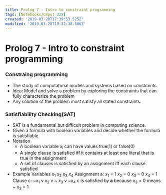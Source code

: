 ```yaml
---
title: Prolog 7 - Intro to constraint programming
tags: [Notebooks/Cmput 325]
created: '2019-03-28T17:39:53.525Z'
modified: '2019-03-28T19:32:38.506Z'
---
```


# Prolog 7 - Intro to constraint programming

### Constraing programming
  * The study of computatonal models and systems based on constraints
  * Idea: Model and solve a problem by exploring the constraints that can fully characterize the problem
  * Any solution of the problem must satisfy all stated constraints.

### Satisfiability Checking(SAT)
  * SAT is a fundamental but difficult problem in computing science.
  * Given a formula with boolean variables and decide whether the formula is satisfiable
  * Notation
    * A boolean variable $x_i$ can have values true(1) or false(0)
    * A single clause is satisfied iff it contains at least one literal that is true in the assignment
    * A set of clauses is satisfied by an assignment iff each clause satisfied
  * Example
    Variables $x_1$ $x_2$ $x_3$ $x_4$
    Assignment a: $x_1$ = 1 $x_2$ = 0 $x_3$ = 0 $x_4$ = 1
    Clause c: ~$x_1$ v $x_2$ v ~ $x_3$ v ~$x_4$
    c is satisfied by __a__ because $x_3$ = 0 means ~ $x_3$ = 1 
